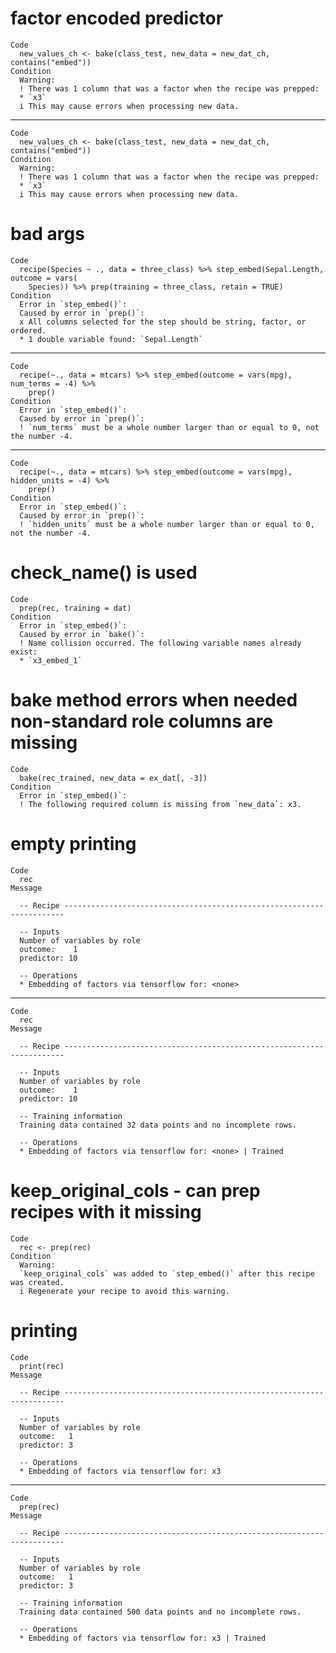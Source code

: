 # factor encoded predictor

    Code
      new_values_ch <- bake(class_test, new_data = new_dat_ch, contains("embed"))
    Condition
      Warning:
      ! There was 1 column that was a factor when the recipe was prepped:
      * `x3`
      i This may cause errors when processing new data.

---

    Code
      new_values_ch <- bake(class_test, new_data = new_dat_ch, contains("embed"))
    Condition
      Warning:
      ! There was 1 column that was a factor when the recipe was prepped:
      * `x3`
      i This may cause errors when processing new data.

# bad args

    Code
      recipe(Species ~ ., data = three_class) %>% step_embed(Sepal.Length, outcome = vars(
        Species)) %>% prep(training = three_class, retain = TRUE)
    Condition
      Error in `step_embed()`:
      Caused by error in `prep()`:
      x All columns selected for the step should be string, factor, or ordered.
      * 1 double variable found: `Sepal.Length`

---

    Code
      recipe(~., data = mtcars) %>% step_embed(outcome = vars(mpg), num_terms = -4) %>%
        prep()
    Condition
      Error in `step_embed()`:
      Caused by error in `prep()`:
      ! `num_terms` must be a whole number larger than or equal to 0, not the number -4.

---

    Code
      recipe(~., data = mtcars) %>% step_embed(outcome = vars(mpg), hidden_units = -4) %>%
        prep()
    Condition
      Error in `step_embed()`:
      Caused by error in `prep()`:
      ! `hidden_units` must be a whole number larger than or equal to 0, not the number -4.

# check_name() is used

    Code
      prep(rec, training = dat)
    Condition
      Error in `step_embed()`:
      Caused by error in `bake()`:
      ! Name collision occurred. The following variable names already exist:
      * `x3_embed_1`

# bake method errors when needed non-standard role columns are missing

    Code
      bake(rec_trained, new_data = ex_dat[, -3])
    Condition
      Error in `step_embed()`:
      ! The following required column is missing from `new_data`: x3.

# empty printing

    Code
      rec
    Message
      
      -- Recipe ----------------------------------------------------------------------
      
      -- Inputs 
      Number of variables by role
      outcome:    1
      predictor: 10
      
      -- Operations 
      * Embedding of factors via tensorflow for: <none>

---

    Code
      rec
    Message
      
      -- Recipe ----------------------------------------------------------------------
      
      -- Inputs 
      Number of variables by role
      outcome:    1
      predictor: 10
      
      -- Training information 
      Training data contained 32 data points and no incomplete rows.
      
      -- Operations 
      * Embedding of factors via tensorflow for: <none> | Trained

# keep_original_cols - can prep recipes with it missing

    Code
      rec <- prep(rec)
    Condition
      Warning:
      `keep_original_cols` was added to `step_embed()` after this recipe was created.
      i Regenerate your recipe to avoid this warning.

# printing

    Code
      print(rec)
    Message
      
      -- Recipe ----------------------------------------------------------------------
      
      -- Inputs 
      Number of variables by role
      outcome:   1
      predictor: 3
      
      -- Operations 
      * Embedding of factors via tensorflow for: x3

---

    Code
      prep(rec)
    Message
      
      -- Recipe ----------------------------------------------------------------------
      
      -- Inputs 
      Number of variables by role
      outcome:   1
      predictor: 3
      
      -- Training information 
      Training data contained 500 data points and no incomplete rows.
      
      -- Operations 
      * Embedding of factors via tensorflow for: x3 | Trained

